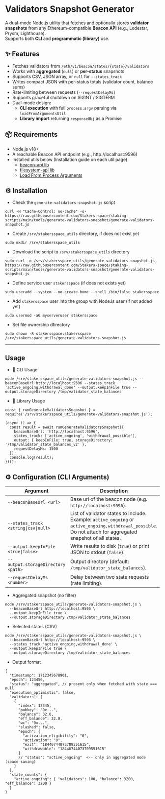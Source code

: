 # Validators Snapshot Generator

A dual-mode Node.js utility that fetches and optionally stores **validator snapshots** from any Ethereum-compatible **Beacon API** (e.g., Lodestar, Prysm, Lighthouse).  
Supports both **CLI** and **programmatic (library)** use.

## ✨ Features
- Fetches validators from `/eth/v1/beacon/states/{state}/validators`
- Works with **aggregated** (`null`) or **per-status** snapshots  
- Supports CSV, JSON array, or `null` for `--states_track`
- Writes compact JSON with per-status totals (validator count, balance sums)
- Rate-limiting between requests (`--requestDelayMs`)
- Supports graceful shutdown on SIGINT / SIGTERM
- Dual-mode design:
  - **CLI execution** with full `process.argv` parsing via `loadFromArgumentsUtil`
  - **Library import** returning `responseObj` as a Promise

 ## 📦 Requirements
- Node.js v18+
- A reachable Beacon API endpoint (e.g., http://localhost:9596)
- Installed utils below (Installation guide on each util page)
  - [beacon-api lib](https://github.com/Stakers-space/staking-scripts/tree/main/libs/beacon-api)
  - [filesystem-api lib](https://github.com/Stakers-space/staking-scripts/tree/main/libs/filesystem-api)
  - [Load From Process Arguments](https://github.com/Stakers-space/staking-scripts/tree/main/libs/load-from-process-arguments)

## ⚙️ Installation
- Check the `generate-validators-snapshot.js` script
```
curl -H "Cache-Control: no-cache" -o- https://raw.githubusercontent.com/Stakers-space/staking-scripts/main/tools/generate-validators-snapshot/generate-validators-snapshot.js
```
- Create `/srv/stakersspace_utils` directory, if does not exist yet
```
sudo mkdir /srv/stakersspace_utils
```
- Download the script to `/srv/stakersspace_utils` directory
```
sudo curl -o /srv/stakersspace_utils/generate-validators-snapshot.js https://raw.githubusercontent.com/Stakers-space/staking-scripts/main/tools/generate-validators-snapshot/generate-validators-snapshot.js
```
- Define service user `stakersspace` (if does not exists yet)
```
sudo useradd --system --no-create-home --shell /bin/false stakersspace
```
- Add `stakersspace` user into the group with NodeJs user (if not added yet)
```
sudo usermod -aG myserveruser stakersspace
```
- Set file ownership dfirectory
```
sudo chown -R stakersspace:stakersspace /srv/stakersspace_utils/generate-validators-snapshot.js
```

---
## Usage
- 🚀 CLI Usage
```
node /srv/stakersspace_utils/generate-validators-snapshot.js --beaconBaseUrl http://localhost:9596 --states_track 'active_ongoing,withdrawal_done' --output.keepInFile true --output.storageDirectory /tmp/validator_state_balances
```
- 🧩 Library Usage
```
const { runGenerateValidatorsSnapshot } = require('/srv/stakersspace_utils/generate-validators-snapshot.js');

(async () => {
  const result = await runGenerateValidatorsSnapshot({
    beaconBaseUrl: 'http://localhost:9596',
    states_track: ['active_ongoing', 'withdrawal_possible'],
    output: { keepInFile: true, storageDirectory: '/tmp/validator_state_balances_v2' },
    requestDelayMs: 1500
  });
  console.log(result);
})();
```

## ⚙️ Configuration (CLI Arguments)
| Argument | Description |
|-----------|-------------|
| `--beaconBaseUrl <url>` | Base url of the beacon node (e.g. `http://localhost:9596`). |
| `--states_track <string\|csv\|null>` | List of validator states to include.<br>Example: `active_ongoing` or `active_ongoing,withdrawal_possible`. Do not attach for aggregated snapshot of all states.
| `--output.keepInFile <true\|false>` | Write results to disk (`true`) or print JSON to stdout (`false`). |
| `--output.storageDirectory <path>` | Output directory (default: `/tmp/validator_state_balances`). |
| `--requestDelayMs <number>` | Delay between two state requests (rate limiting). |

- Aggregated snapshot (no filter)
```
node /srv/stakersspace_utils/generate-validators-snapshot.js \
  --beaconBaseUrl http://localhost:9596 \
  --output.keepInFile true \
  --output.storageDirectory /tmp/validator_state_balances
```
- Selected states (CSV)
```
node /srv/stakersspace_utils/generate-validators-snapshot.js \
  --beaconBaseUrl http://localhost:9596 \
  --states_track 'active_ongoing,withdrawal_done' \
  --output.keepInFile true \
  --output.storageDirectory /tmp/validator_state_balances
```
- Output format
```
{
  "timestamp": 1712345678901,
  "epoch": 123456,
  "status": "aggregated", // present only when fetched with state === null
  "execution_optimistic": false,
  "validators": [
    {
      "index": 12345,
      "pubkey": "0x...",
      "balance": 32.0,
      "eff_balance": 32.0,
      "wc": "0x...",
      "slashed": false,
      "epoch": {
        "activation_eligibility": "0",
        "activation": "0",
        "exit": "18446744073709551615",
        "withdrawable": "18446744073709551615"
      }
      // "status": "active_ongoing"  <-- only in aggregated mode (space saving)
    }
  ],
  "state_counts": {
    "active_ongoing": { "validators": 100, "balance": 3200, "eff_balance": 3200 }
  }
}
```